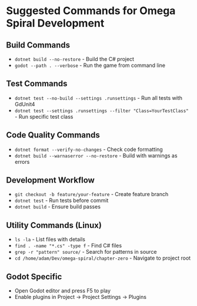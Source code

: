# Suggested Commands for Omega Spiral Development

## Build Commands
- `dotnet build --no-restore` - Build the C# project
- `godot --path . --verbose` - Run the game from command line

## Test Commands
- `dotnet test --no-build --settings .runsettings` - Run all tests with GdUnit4
- `dotnet test --settings .runsettings --filter "Class=YourTestClass"` - Run specific test class

## Code Quality Commands
- `dotnet format --verify-no-changes` - Check code formatting
- `dotnet build --warnaserror --no-restore` - Build with warnings as errors

## Development Workflow
- `git checkout -b feature/your-feature` - Create feature branch
- `dotnet test` - Run tests before commit
- `dotnet build` - Ensure build passes

## Utility Commands (Linux)
- `ls -la` - List files with details
- `find . -name "*.cs" -type f` - Find C# files
- `grep -r "pattern" source/` - Search for patterns in source
- `cd /home/adam/Dev/omega-spiral/chapter-zero` - Navigate to project root

## Godot Specific
- Open Godot editor and press F5 to play
- Enable plugins in Project → Project Settings → Plugins